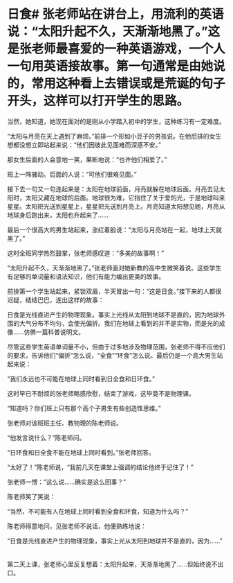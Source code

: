 # 日食# 张老师站在讲台上，用流利的英语说：“太阳升起不久，天渐渐地黑了。”这是张老师最喜爱的一种英语游戏，一个人一句用英语接故事。第一句通常是由她说的，常用这种看上去错误或是荒诞的句子开头，这样可以打开学生的思路。　　  

 当然，她知道，她现在面对的是刚从小学踏入初中的学生，这种练习有一定难度。　　  

 “太阳与月亮在天上遇到了麻烦。”前排一个形如小豆子的男孩说。在他后排的女生想都没想立即站起来说：“他们因彼此见面难而深感不安。” 　　  

 那女生后面的人会意地一笑，果断地说：“也许他们相爱了。” 　　  

 班上一阵骚动。后面的人说：“可他们很难见面。” 　　  

 接下去一句又一句连起来是：太阳在地球前面，月亮就躲在地球后面。月亮去见太阳时，太阳又藏在地球的后面。地球很为难，它挡住了关于爱的光，于是地球叫来星星。太阳把光送到星星上，星星把光送到月亮上。月亮知道太阳想见她，月亮从地球身后跑出来，太阳也升起来了……　　  

 最后一个很高大的男生站起来，涨红着脸说：“太阳与月亮站在一起，地球上天就黑了。” 　　  

 这时全班同学热烈鼓掌，张老师感叹道：“多美的故事啊！” 　　  

 “太阳升起不久，天渐渐地黑了。”张老师面对她新教的高中生微笑着说。这些学生有足够的单词量和语法知识，他们有能力编出更美的故事。　　  

 前排第一个学生站起来，紧锁双眉，半天冒出一句：“这是日食。”接下来的人都很迟疑，结结巴巴，连出这样的故事：　　  

 日食是光线直进产生的物理现象。事实上光线从太阳到地球不是直的，因为地球外围的大气分布不均匀，会使光偏折。我们在地球上看到的并不是实物，而是光的成像……仿佛一篇科普说明文。　　  

 尽管这些学生英语单词量不小，但由于过多地涉及物理范围，张老师不得不应他们的要求，告诉他们“偏折”怎么说，“全食”“环食”怎么说。最后仍是一个高大男生站起来说：　　  

 “我们永远也不可能在地球上同时看到日全食和日环食。” 　　  

 这时早已不耐烦的张老师略感欣慰，结束了游戏，这毕竟不是物理课。　　  

 “知道吗？你们班上只有那个高个子男生有些创造性思维。” 　　  

  张老师对该班班主任、教物理的陈老师说。　　  

 “他发言说什么？”陈老师问。　　  

 “日环食和日全食不能在地球上同时看到。”张老师回答。　　  

 “太好了！”陈老师说，“我前几天在课堂上强调的结论他终于记住了！” 　　  

 张老师一愣：“这么说……确实是这么回事？” 　　  

 陈老师笑了笑说： 

“当然，不可能有人在地球上同时看到全食和环食，知道为什么吗？” 　　  

 陈老师得意地问，见张老师不说话，他便熟练地说： 

“日食是光线直进产生的物理现象，事实上光从太阳到地球并不是直的，因为……” 　　  

 第二天上课，张老师心里反复想着：太阳升起来，天渐渐地黑了……但始终说不出口。
  